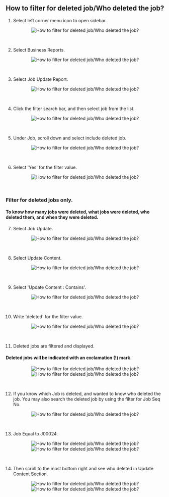## How to filter for deleted job/Who deleted the job?

1) Select left corner menu icon to open sidebar. <br>
<p align="center">
         <img src="img2/Filter_Deleted_Job_Step_1.png" alt="How to filter for deleted job/Who deleted the job?">
</p><br>

2) Select Business Reports. <br>
<p align="center">
         <img src="img2/Filter_Deleted_Job_Step_2.png" alt="How to filter for deleted job/Who deleted the job?">
</p><br>

3) Select Job Update Report. <br>
<p align="center">
         <img src="img2/Filter_Deleted_Job_Step_3.png" alt="How to filter for deleted job/Who deleted the job?">
</p><br>

4) Click the filter search bar, and then select job from the list. <br>
<p align="center">
         <img src="img2/Filter_Deleted_Job_Step_4.png" alt="How to filter for deleted job/Who deleted the job?">
</p><br>

5) Under Job, scroll down and select include deleted job. <br>
<p align="center">
         <img src="img2/Filter_Deleted_Job_Step_5.png" alt="How to filter for deleted job/Who deleted the job?">
</p><br>

6) Select 'Yes' for the filter value. <br>
<p align="center">
         <img src="img2/Filter_Deleted_Job_Step_6.png" alt="How to filter for deleted job/Who deleted the job?">
</p><br>

### Filter for deleted jobs only.
#### To know how many jobs were deleted, what jobs were deleted, who deleted them, and when they were deleted. 

7) Select Job Update. <br>
<p align="center">
         <img src="img2/Filter_Deleted_Job_Step_13.png" alt="How to filter for deleted job/Who deleted the job?">
</p><br>

8) Select Update Content. <br>
<p align="center">
         <img src="img2/Filter_Deleted_Job_Step_14.png" alt="How to filter for deleted job/Who deleted the job?">
</p><br>

9) Select 'Update Content : Contains'. <br>
<p align="center">
         <img src="img2/Filter_Deleted_Job_Step_15.png" alt="How to filter for deleted job/Who deleted the job?">
</p><br>

10) Write 'deleted' for the filter value. <br>
<p align="center">
         <img src="img2/Filter_Deleted_Job_Step_16.png" alt="How to filter for deleted job/Who deleted the job?">
</p><br>

11) Deleted jobs are filtered and displayed. <br>
#### Deleted jobs will be indicated with an exclamation (!) mark.
<p align="center">
         <img src="img2/Filter_Deleted_Job_Step_17.png" alt="How to filter for deleted job/Who deleted the job?">
         <img src="img2/Filter_Deleted_Job_Step_18.png" alt="How to filter for deleted job/Who deleted the job?">
</p><br>

12) If you know which Job is deleted, and wanted to know who deleted the job. You may also search the deleted job by using the filter for Job Seq No. <br>
<p align="center">
         <img src="img2/Filter_Deleted_Job_Step_7.png" alt="How to filter for deleted job/Who deleted the job?">
</p><br>

13) Job Equal to J00024. <br>
<p align="center">
         <img src="img2/Filter_Deleted_Job_Step_8.png" alt="How to filter for deleted job/Who deleted the job?">
         <img src="img2/Filter_Deleted_Job_Step_9.png" alt="How to filter for deleted job/Who deleted the job?">
</p><br>

14) Then scroll to the most bottom right and see who deleted in Update Content Section. <br>
<p align="center">
         <img src="img2/Filter_Deleted_Job_Step_10.png" alt="How to filter for deleted job/Who deleted the job?">
         <img src="img2/Filter_Deleted_Job_Step_11.png" alt="How to filter for deleted job/Who deleted the job?">
</p><br>
